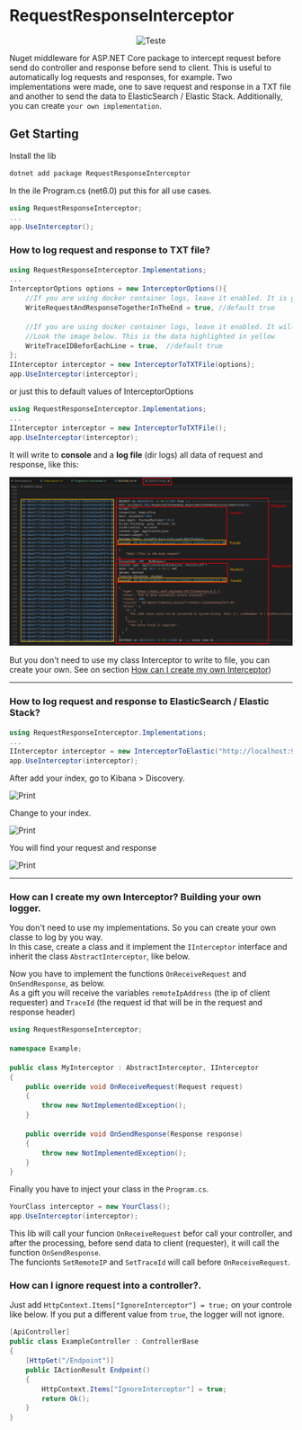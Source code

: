 # RequestResponseInterceptor


<div align="center">

![Teste](https://raw.githubusercontent.com/hudsonventura/aspnet-request-response-logger/main/assets/icon.png)

</div>

Nuget middleware for ASP.NET Core package to intercept request before send do controller and response before send to client. This is useful to automatically log requests and responses, for example. Two implementations were made, one to save request and response in a TXT file and another to send the data to ElasticSearch / Elastic Stack. Additionally, you can create `your own implementation`.  

## Get Starting

Install the lib
```bash
dotnet add package RequestResponseInterceptor
```

In the ile Program.cs (net6.0) put this for all use cases.

```C#
using RequestResponseInterceptor;
...
app.UseInterceptor();
```  

### How to log request and response to TXT file?

```C#
using RequestResponseInterceptor.Implementations;
...
InterceptorOptions options = new InterceptorOptions(){
    //If you are using docker container logs, leave it enabled. It is going to agrupate whole request and reponse line and will write to logs in the end
    WriteRequestAndResponseTogetherInTheEnd = true, //default true

    //If you are using docker container logs, leave it enabled. It will be easier to search by 'traceId'.
    //Look the image below. This is the data highlighted in yellow
    WriteTraceIDBeforEachLine = true,  //default true
};
IInterceptor interceptor = new InterceptorToTXTFile(options);
app.UseInterceptor(interceptor);

```


or just this to default values of InterceptorOptions
```C#
using RequestResponseInterceptor.Implementations;
...
IInterceptor interceptor = new InterceptorToTXTFile();
app.UseInterceptor(interceptor);
```

It will write to **console** and a **log file** (dir logs) all data of request and response, like this:


![Print](https://raw.githubusercontent.com/hudsonventura/aspnet-request-response-interceptor/main/assets/print1.png)


But you don't need to use my class Interceptor to write to file, you can create your own. See on section [How can I create my own Interceptor](#How-can-I-create-my-own-Interceptor))

---

### How to log request and response to ElasticSearch / Elastic Stack?

```C#
using RequestResponseInterceptor.Implementations;
...
IInterceptor interceptor = new InterceptorToElastic("http://localhost:9200", "YOUR_ELASTIC_INDEX");
app.UseInterceptor(interceptor);
```

After add your index, go to Kibana > Discovery.  

![Print](https://raw.githubusercontent.com/hudsonventura/aspnet-request-response-logger/main/assets/kibana_print.png)  

Change to your index.  

![Print](https://raw.githubusercontent.com/hudsonventura/aspnet-request-response-logger/main/assets/kibana_print2.png)

You will find your request and response  

![Print](https://raw.githubusercontent.com/hudsonventura/aspnet-request-response-logger/main/assets/log_elastic.png)


---

### How can I create my own Interceptor? Building your own logger.

You don't need to use my implementations. So you can create your own classe to log by you way.  
In this case, create a class and it implement the `IInterceptor` interface and inherit the class `AbstractInterceptor`, like below.




Now you have to implement the functions `OnReceiveRequest` and `OnSendResponse`, as below.  
As a gift you will receive the variables `remoteIpAddress` (the ip of client requester) and `TraceId` (the request id that will be in the request and response header)

``` C#
using RequestResponseInterceptor;

namespace Example;

public class MyInterceptor : AbstractInterceptor, IInterceptor
{
    public override void OnReceiveRequest(Request request)
    {
        throw new NotImplementedException();
    }

    public override void OnSendResponse(Response response)
    {
        throw new NotImplementedException();
    }
}

```

Finally you have to inject your class in the `Program.cs`.
```C#
YourClass interceptor = new YourClass();
app.UseInterceptor(interceptor);
```

This lib will call your funcion `OnReceiveRequest` befor call your controller, and after the processing, before send data to client (requester), it will call the function `OnSendResponse`.  
The funcionts `SetRemoteIP` and `SetTraceId` will call before `OnReceiveRequest`.

### How can I ignore request into a controller?.
Just add `HttpContext.Items["IgnoreInterceptor"] = true;` on your controle like below. If you put a different value from `true`, the logger will not ignore.

``` C#
[ApiController]
public class ExampleController : ControllerBase
{
    [HttpGet("/Endpoint")]
    public IActionResult Endpoint()
    {
        HttpContext.Items["IgnoreInterceptor"] = true;
        return Ok();
    }
}
```